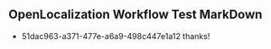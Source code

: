 ## OpenLocalization Workflow Test MarkDown
* 51dac963-a371-477e-a6a9-498c447e1a12 
thanks!<!--HONumber=Feb16_HO4-->
